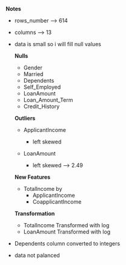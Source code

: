 __Notes__
- rows_number --> 614
- columns -->  13
- data is small so i will fill null values  

    __Nulls__
    - Gender
    - Married
    - Dependents
    - Self_Employed
    - LoanAmount
    - Loan_Amount_Term
    - Credit_History

    __Outliers__
    - ApplicantIncome
        * left skewed

    - LoanAmount
        * left skewed --> 2.49

    __New Features__

    - TotalIncome by
        - ApplicantIncome
        - CoapplicantIncome
        
    __Transformation__
    
    - TotalIncome Transformed with log
    - LoanAmount Transformed with log
- Dependents column converted to integers
- data not palanced 
